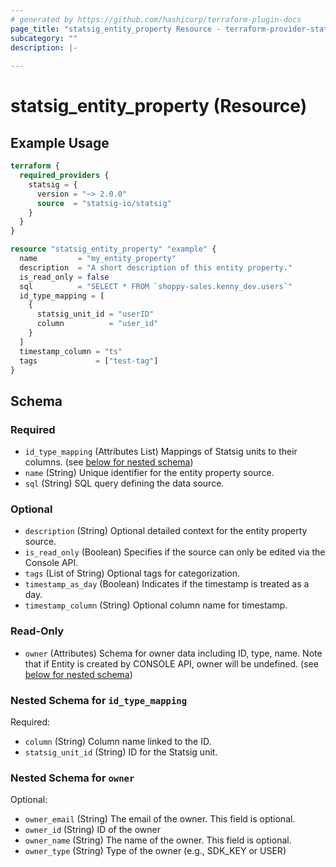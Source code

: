 ```yaml
---
# generated by https://github.com/hashicorp/terraform-plugin-docs
page_title: "statsig_entity_property Resource - terraform-provider-statsig"
subcategory: ""
description: |-
  
---
```


# statsig_entity_property (Resource)



## Example Usage

```terraform
terraform {
  required_providers {
    statsig = {
      version = "~> 2.0.0"
      source  = "statsig-io/statsig"
    }
  }
}

resource "statsig_entity_property" "example" {
  name         = "my_entity_property"
  description  = "A short description of this entity property."
  is_read_only = false
  sql          = "SELECT * FROM `shoppy-sales.kenny_dev.users`"
  id_type_mapping = [
    {
      statsig_unit_id = "userID"
      column          = "user_id"
    }
  ]
  timestamp_column = "ts"
  tags             = ["test-tag"]
}
```

<!-- schema generated by tfplugindocs -->
## Schema

### Required

- `id_type_mapping` (Attributes List) Mappings of Statsig units to their columns. (see [below for nested schema](#nestedatt--id_type_mapping))
- `name` (String) Unique identifier for the entity property source.
- `sql` (String) SQL query defining the data source.

### Optional

- `description` (String) Optional detailed context for the entity property source.
- `is_read_only` (Boolean) Specifies if the source can only be edited via the Console API.
- `tags` (List of String) Optional tags for categorization.
- `timestamp_as_day` (Boolean) Indicates if the timestamp is treated as a day.
- `timestamp_column` (String) Optional column name for timestamp.

### Read-Only

- `owner` (Attributes) Schema for owner data including ID, type, name. Note that if Entity is created by CONSOLE API, owner will be undefined. (see [below for nested schema](#nestedatt--owner))

<a id="nestedatt--id_type_mapping"></a>
### Nested Schema for `id_type_mapping`

Required:

- `column` (String) Column name linked to the ID.
- `statsig_unit_id` (String) ID for the Statsig unit.


<a id="nestedatt--owner"></a>
### Nested Schema for `owner`

Optional:

- `owner_email` (String) The email of the owner. This field is optional.
- `owner_id` (String) ID of the owner
- `owner_name` (String) The name of the owner. This field is optional.
- `owner_type` (String) Type of the owner (e.g., SDK_KEY or USER)


